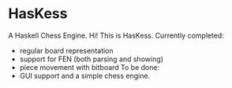 # HasKess
 A Haskell Chess Engine.
Hi! This is HasKess. 
Currently completed:
- regular board representation
- support for FEN (both parsing and showing)
- piece movement with bitboard 
To be done:
- GUI support and a simple chess engine.